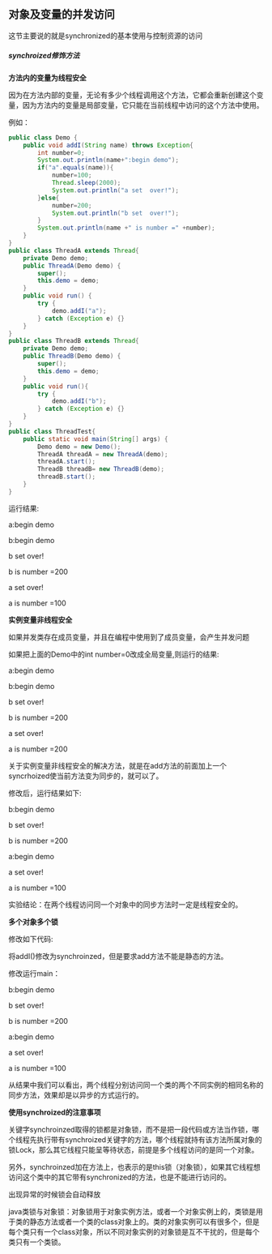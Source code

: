 ## 对象及变量的并发访问

这节主要说的就是synchronized的基本使用与控制资源的访问

##### synchroized修饰方法

**方法内的变量为线程安全**

因为在方法内部的变量，无论有多少个线程调用这个方法，它都会重新创建这个变量，因为方法内的变量是局部变量，它只能在当前线程中访问的这个方法中使用。

例如：

```java
public class Demo {
    public void addI(String name) throws Exception{
        int number=0;
        System.out.println(name+":begin demo");
        if("a".equals(name)){
            number=100;
            Thread.sleep(2000);
            System.out.println("a set  over!");
        }else{
            number=200;
            System.out.println("b set  over!");
        }
        System.out.println(name +" is number =" +number);
    }
}
public class ThreadA extends Thread{
    private Demo demo;
    public ThreadA(Demo demo) {
        super();
        this.demo = demo;
    }
    public void run() {
        try {
            demo.addI("a");
        } catch (Exception e) {}
    }
}
public class ThreadB extends Thread{
    private Demo demo;
    public ThreadB(Demo demo) {
        super();
        this.demo = demo;
    }
    public void run(){
        try {
            demo.addI("b");
        } catch (Exception e) {}
    }
}
public class ThreadTest{
    public static void main(String[] args) {
        Demo demo = new Demo();
        ThreadA threadA = new ThreadA(demo);
        threadA.start();
        ThreadB threadB= new ThreadB(demo);
        threadB.start();
    }
}
```

运行结果:

a:begin demo

b:begin demo

b set  over!

b is number =200

a set  over!

a is number =100

**实例变量非线程安全**

如果并发类存在成员变量，并且在编程中使用到了成员变量，会产生并发问题

如果把上面的Demo中的int number=0改成全局变量,则运行的结果:

a:begin demo

b:begin demo

b set  over!

b is number =200

a set  over!

a is number =200

关于实例变量非线程安全的解决方法，就是在add方法的前面加上一个syncrhoized使当前方法变为同步的，就可以了。

修改后，运行结果如下:

b:begin demo

b set  over!

b is number =200

a:begin demo

a set  over!

a is number =100

 实验结论：在两个线程访问同一个对象中的同步方法时一定是线程安全的。

**多个对象多个锁**

修改如下代码:

将addI()修改为synchroinzed，但是要求add方法不能是静态的方法。

修改运行main：

b:begin demo

b set  over!

b is number =200

a:begin demo

a set  over!

a is number =100

从结果中我们可以看出，两个线程分别访问同一个类的两个不同实例的相同名称的同步方法，效果却是以异步的方式运行的。

**使用synchroized的注意事项**

关键字synchroinzed取得的锁都是对象锁，而不是把一段代码或方法当作锁，哪个线程先执行带有synchroized关键字的方法，哪个线程就持有该方法所属对象的锁Lock，那么其它线程只能呈等待状态，前提是多个线程访问的是同一个对象。

另外，synchroinzed加在方法上，也表示的是this锁（对象锁），如果其它线程想访问这个类中的其它带有synchronized的方法，也是不能进行访问的。

出现异常的时候锁会自动释放

java类锁与对象锁：对象锁用于对象实例方法，或者一个对象实例上的，类锁是用于类的静态方法或者一个类的class对象上的。类的对象实例可以有很多个，但是每个类只有一个class对象，所以不同对象实例的对象锁是互不干扰的，但是每个类只有一个类锁。


